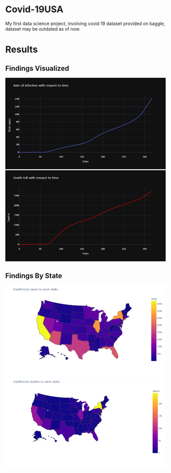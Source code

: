 # Covid-19USA
My first data science project, involving covid 19 dataset provided on kaggle, dataset may be outdated as of now. 

# Results

## Findings Visualized

![](Results/newplot.png)
![](Results/newplot%20(1).png)

## Findings By State
![](Results/newplot%20(3).png)
![](Results/newplot%20(2).png)
